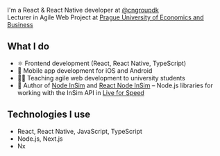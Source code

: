 I'm a React & React Native developer at [@cngroupdk](https://github.com/cngroupdk)  
Lecturer in Agile Web Project at [Prague University of Economics and Business](https://www.vse.cz/)

## What I do
- ⚛️ Frontend development (React, React Native, TypeScript)
- 📱 Mobile app development for iOS and Android
- 👨‍🏫 Teaching agile web development to university students
- 🔧 Author of [Node InSim](https://github.com/mkapal/node-insim) and [React Node InSim](https://github.com/mkapal/react-node-insim) – Node.js libraries for working with the InSim API in [Live for Speed](https://www.lfs.net)

## Technologies I use
- React, React Native, JavaScript, TypeScript
- Node.js, Next.js
- Nx